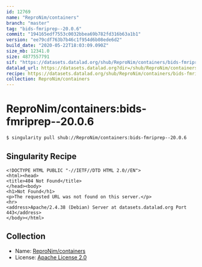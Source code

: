 ```yaml
---
id: 12769
name: "ReproNim/containers"
branch: "master"
tag: "bids-fmriprep--20.0.6"
commit: "194165edf7553c0032bbea69b782fd316b63a1b1"
version: "ee79cdf763b7b46c1f954d6b08ede6d2"
build_date: "2020-05-22T18:03:09.090Z"
size_mb: 12341.0
size: 4877557791
sif: "https://datasets.datalad.org/shub/ReproNim/containers/bids-fmriprep--20.0.6/2020-05-22-194165ed-ee79cdf7/ee79cdf763b7b46c1f954d6b08ede6d2.sif"
datalad_url: https://datasets.datalad.org?dir=/shub/ReproNim/containers/bids-fmriprep--20.0.6/2020-05-22-194165ed-ee79cdf7/
recipe: https://datasets.datalad.org/shub/ReproNim/containers/bids-fmriprep--20.0.6/2020-05-22-194165ed-ee79cdf7/Singularity
collection: ReproNim/containers
---
```


# ReproNim/containers:bids-fmriprep--20.0.6

```bash
$ singularity pull shub://ReproNim/containers:bids-fmriprep--20.0.6
```

## Singularity Recipe

```singularity
<!DOCTYPE HTML PUBLIC "-//IETF//DTD HTML 2.0//EN">
<html><head>
<title>404 Not Found</title>
</head><body>
<h1>Not Found</h1>
<p>The requested URL was not found on this server.</p>
<hr>
<address>Apache/2.4.38 (Debian) Server at datasets.datalad.org Port 443</address>
</body></html>
```

## Collection

 - Name: [ReproNim/containers](https://github.com/ReproNim/containers)
 - License: [Apache License 2.0](https://api.github.com/licenses/apache-2.0)

